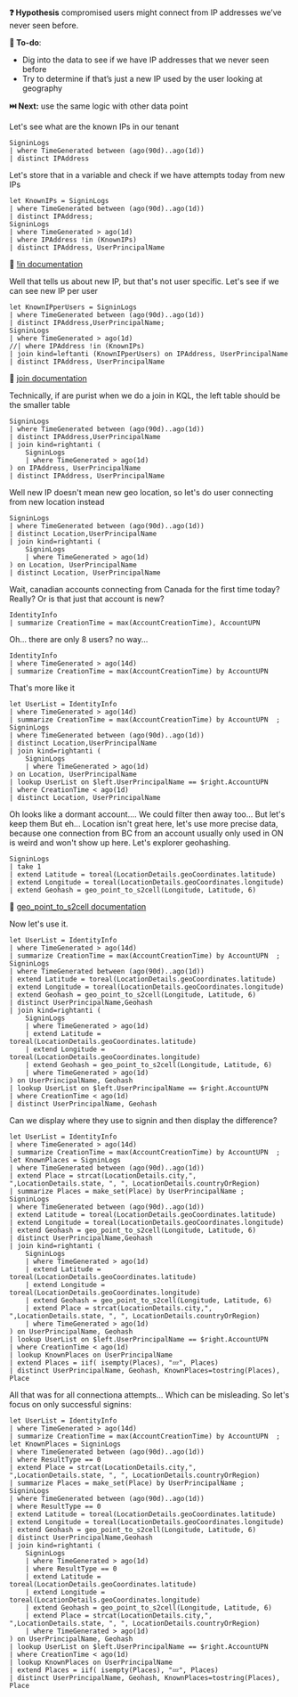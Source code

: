 **❓ Hypothesis** compromised users might connect from IP addresses we’ve never seen before.

**📃 To-do**: 
  - Dig into the data to see if we have IP addresses that we never seen before
  - Try to determine if that’s just a new IP used by the user looking at geography   

**⏭️ Next:** use the same logic with other data point 


Let's see what are the known IPs in our tenant
```kql
SigninLogs
| where TimeGenerated between (ago(90d)..ago(1d))
| distinct IPAddress
```

Let's store that in a variable and check if we have attempts today from new IPs

```kql
let KnownIPs = SigninLogs
| where TimeGenerated between (ago(90d)..ago(1d))
| distinct IPAddress;
SigninLogs
| where TimeGenerated > ago(1d)
| where IPAddress !in (KnownIPs)
| distinct IPAddress, UserPrincipalName
```

🔗 [!in documentation](https://learn.microsoft.com/en-us/azure/data-explorer/kusto/query/not-in-cs-operator)


Well that tells us about new IP, but that's not user specific. Let's see if we can see new IP per user

```kql
let KnownIPperUsers = SigninLogs
| where TimeGenerated between (ago(90d)..ago(1d))
| distinct IPAddress,UserPrincipalName;
SigninLogs
| where TimeGenerated > ago(1d)
//| where IPAddress !in (KnownIPs)
| join kind=leftanti (KnownIPperUsers) on IPAddress, UserPrincipalName
| distinct IPAddress, UserPrincipalName
```

🔗 [join documentation](https://learn.microsoft.com/en-us/azure/data-explorer/kusto/query/join-operator?pivots=azuredataexplorer)

Technically, if are purist when we do a join in KQL, the left table should be the smaller table

```kql
SigninLogs
| where TimeGenerated between (ago(90d)..ago(1d))
| distinct IPAddress,UserPrincipalName
| join kind=rightanti (
    SigninLogs
    | where TimeGenerated > ago(1d)
) on IPAddress, UserPrincipalName
| distinct IPAddress, UserPrincipalName
```

Well new IP doesn't mean new geo location, so let's do user connecting from new location instead

```kql
SigninLogs
| where TimeGenerated between (ago(90d)..ago(1d))
| distinct Location,UserPrincipalName
| join kind=rightanti (
    SigninLogs
    | where TimeGenerated > ago(1d)
) on Location, UserPrincipalName
| distinct Location, UserPrincipalName
```

Wait, canadian accounts connecting from Canada for the first time today? Really? Or is that just that account is new?

```kql
IdentityInfo
| summarize CreationTime = max(AccountCreationTime), AccountUPN 
```

Oh... there are only 8 users? no way...

```kql
IdentityInfo
| where TimeGenerated > ago(14d)
| summarize CreationTime = max(AccountCreationTime) by AccountUPN 
```

That's more like it

```kql
let UserList = IdentityInfo
| where TimeGenerated > ago(14d)
| summarize CreationTime = max(AccountCreationTime) by AccountUPN  ;
SigninLogs
| where TimeGenerated between (ago(90d)..ago(1d))
| distinct Location,UserPrincipalName
| join kind=rightanti (
    SigninLogs
    | where TimeGenerated > ago(1d)
) on Location, UserPrincipalName
| lookup UserList on $left.UserPrincipalName == $right.AccountUPN
| where CreationTime < ago(1d)
| distinct Location, UserPrincipalName
```

Oh looks like a dormant account.... We could filter then away too... But let's keep them
But eh... Location isn't great here, let's use more precise  data, because one connection from BC from an account usually only used in ON is weird and won't show up here.
Let's explorer geohashing.

```kql
SigninLogs
| take 1
| extend Latitude = toreal(LocationDetails.geoCoordinates.latitude)
| extend Longitude = toreal(LocationDetails.geoCoordinates.longitude)
| extend Geohash = geo_point_to_s2cell(Longitude, Latitude, 6)
``` 

🔗 [geo_point_to_s2cell documentation](https://learn.microsoft.com/en-us/azure/data-explorer/kusto/query/geo-point-to-s2cell-function)

Now let's use it.

```kql
let UserList = IdentityInfo
| where TimeGenerated > ago(14d)
| summarize CreationTime = max(AccountCreationTime) by AccountUPN  ;
SigninLogs
| where TimeGenerated between (ago(90d)..ago(1d))
| extend Latitude = toreal(LocationDetails.geoCoordinates.latitude)
| extend Longitude = toreal(LocationDetails.geoCoordinates.longitude)
| extend Geohash = geo_point_to_s2cell(Longitude, Latitude, 6)
| distinct UserPrincipalName,Geohash
| join kind=rightanti (
    SigninLogs
    | where TimeGenerated > ago(1d)
    | extend Latitude = toreal(LocationDetails.geoCoordinates.latitude)
    | extend Longitude = toreal(LocationDetails.geoCoordinates.longitude)
    | extend Geohash = geo_point_to_s2cell(Longitude, Latitude, 6)
    | where TimeGenerated > ago(1d)
) on UserPrincipalName, Geohash
| lookup UserList on $left.UserPrincipalName == $right.AccountUPN
| where CreationTime < ago(1d)
| distinct UserPrincipalName, Geohash
```

Can we display where they use to signin and then display the difference?

```kql
let UserList = IdentityInfo
| where TimeGenerated > ago(14d)
| summarize CreationTime = max(AccountCreationTime) by AccountUPN  ;
let KnownPlaces = SigninLogs
| where TimeGenerated between (ago(90d)..ago(1d))
| extend Place = strcat(LocationDetails.city,", ",LocationDetails.state, ", ", LocationDetails.countryOrRegion)
| summarize Places = make_set(Place) by UserPrincipalName ;
SigninLogs
| where TimeGenerated between (ago(90d)..ago(1d))
| extend Latitude = toreal(LocationDetails.geoCoordinates.latitude)
| extend Longitude = toreal(LocationDetails.geoCoordinates.longitude)
| extend Geohash = geo_point_to_s2cell(Longitude, Latitude, 6)
| distinct UserPrincipalName,Geohash
| join kind=rightanti (
    SigninLogs
    | where TimeGenerated > ago(1d)
    | extend Latitude = toreal(LocationDetails.geoCoordinates.latitude)
    | extend Longitude = toreal(LocationDetails.geoCoordinates.longitude)
    | extend Geohash = geo_point_to_s2cell(Longitude, Latitude, 6)
    | extend Place = strcat(LocationDetails.city,", ",LocationDetails.state, ", ", LocationDetails.countryOrRegion)
    | where TimeGenerated > ago(1d)
) on UserPrincipalName, Geohash
| lookup UserList on $left.UserPrincipalName == $right.AccountUPN
| where CreationTime < ago(1d)
| lookup KnownPlaces on UserPrincipalName
| extend Places = iif( isempty(Places), "💤", Places)
| distinct UserPrincipalName, Geohash, KnownPlaces=tostring(Places), Place
```

All that was for all connectiona attempts... Which can be misleading. So let's focus on only successful signins:

```kql
let UserList = IdentityInfo
| where TimeGenerated > ago(14d)
| summarize CreationTime = max(AccountCreationTime) by AccountUPN  ;
let KnownPlaces = SigninLogs
| where TimeGenerated between (ago(90d)..ago(1d))
| where ResultType == 0
| extend Place = strcat(LocationDetails.city,", ",LocationDetails.state, ", ", LocationDetails.countryOrRegion)
| summarize Places = make_set(Place) by UserPrincipalName ;
SigninLogs
| where TimeGenerated between (ago(90d)..ago(1d))
| where ResultType == 0
| extend Latitude = toreal(LocationDetails.geoCoordinates.latitude)
| extend Longitude = toreal(LocationDetails.geoCoordinates.longitude)
| extend Geohash = geo_point_to_s2cell(Longitude, Latitude, 6)
| distinct UserPrincipalName,Geohash
| join kind=rightanti (
    SigninLogs
    | where TimeGenerated > ago(1d)
    | where ResultType == 0
    | extend Latitude = toreal(LocationDetails.geoCoordinates.latitude)
    | extend Longitude = toreal(LocationDetails.geoCoordinates.longitude)
    | extend Geohash = geo_point_to_s2cell(Longitude, Latitude, 6)
    | extend Place = strcat(LocationDetails.city,", ",LocationDetails.state, ", ", LocationDetails.countryOrRegion)
    | where TimeGenerated > ago(1d)
) on UserPrincipalName, Geohash
| lookup UserList on $left.UserPrincipalName == $right.AccountUPN
| where CreationTime < ago(1d)
| lookup KnownPlaces on UserPrincipalName
| extend Places = iif( isempty(Places), "💤", Places)
| distinct UserPrincipalName, Geohash, KnownPlaces=tostring(Places), Place
```
